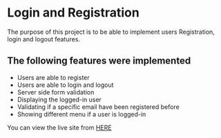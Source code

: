 # Login and Registration

The purpose of this project is to be able to implement users Registration, login and logout features.

## The following features were implemented

- Users are able to register
- Users are able to login and logout
- Server side form validation
- Displaying the logged-in user
- Validating if a specific email have been registered before
- Showing different menu if a user is logged-in

You can view the live site from <a href="https://loginregs.herokuapp.com/">HERE</a>
